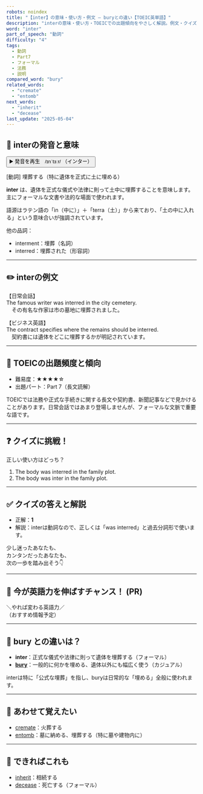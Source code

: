 ```yaml
---
robots: noindex
title: "【inter】の意味・使い方・例文 ― buryとの違い【TOEIC英単語】"
description: "interの意味・使い方・TOEICでの出題傾向をやさしく解説。例文・クイズ付きでburyとの違いもわかりやすく学べます。"
word: "inter"
part_of_speech: "動詞"
difficulty: "4"
tags:
  - 動詞
  - Part7
  - フォーマル
  - 法務
  - 説明
compared_word: "bury"
related_words:
  - "cremate"
  - "entomb"
next_words:
  - "inherit"
  - "decease"
last_update: "2025-05-04"
---
```


## 🔰 interの発音と意味

<button class="play-audio" onclick="playTTS('inter')">
  <span class="play-audio-main">
    ▶️ 発音を再生　/ɪnˈtɜːr/
  </span>
  <span class="play-audio-sub">
    （インター）
  </span>
</button>

[動詞] 埋葬する（特に遺体を正式に土に埋める）

**inter** は、遺体を正式な儀式や法律に則って土中に埋葬することを意味します。主にフォーマルな文書や法的な場面で使われます。

語源はラテン語の「in（中に）」＋「terra（土）」から来ており、「土の中に入れる」という意味合いが強調されています。

他の品詞：  
- interment：埋葬（名詞）
- interred：埋葬された（形容詞）

---

## ✏️ interの例文

【日常会話】  
The famous writer was interred in the city cemetery.  
　その有名な作家は市の墓地に埋葬されました。

【ビジネス英語】  
The contract specifies where the remains should be interred.  
　契約書には遺体をどこに埋葬するかが明記されています。

---

## 🎯 TOEICの出題頻度と傾向

- 難易度：★★★★☆
- 出題パート：Part 7（長文読解）

TOEICでは法務や正式な手続きに関する長文や契約書、新聞記事などで見かけることがあります。日常会話ではあまり登場しませんが、フォーマルな文脈で重要な語です。

---

## ❓ クイズに挑戦！

正しい使い方はどっち？

1. The body was interred in the family plot.  
2. The body was inter in the family plot.

---

## ✅ クイズの答えと解説

- 正解：**1**
- 解説：interは動詞なので、正しくは「was interred」と過去分詞形で使います。

少し迷ったあなたも、  
カンタンだったあなたも、  
次の一歩を踏み出そう👇️

---

## 🚀 今が英語力を伸ばすチャンス！ (PR)

<div class="info-center">
＼やれば変わる英語力／<br>  
（おすすめ情報予定）
</div>

---

## 🤔  bury との違いは？

- **inter**：正式な儀式や法律に則って遺体を埋葬する（フォーマル）
- **[bury](/bury)**：一般的に何かを埋める、遺体以外にも幅広く使う（カジュアル）

interは特に「公式な埋葬」を指し、buryは日常的な「埋める」全般に使われます。

---

## 🧩 あわせて覚えたい

- [cremate](/cremate)：火葬する
- [entomb](/entomb)：墓に納める、埋葬する（特に墓や建物内に）

---

## 📖 できればこれも

- [inherit](/inherit)：相続する
- [decease](/decease)：死亡する（フォーマル）


<!-- cvid: aid20_bid28 -->
